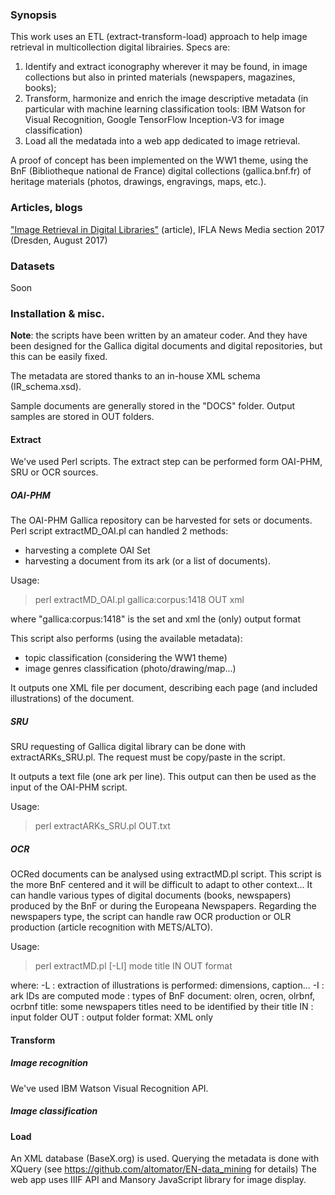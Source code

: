 ### Synopsis
This work uses an ETL (extract-transform-load) approach to help image retrieval in multicollection digital librairies.
Specs are: 
1. Identify and extract iconography wherever it may be found, in image collections but also in printed materials (newspapers, magazines, books); 
2. Transform, harmonize and enrich the image descriptive metadata (in particular with machine learning classification tools: IBM Watson for Visual Recognition, Google TensorFlow Inception-V3 for image classification)
3. Load all the medatada into a web app dedicated to image retrieval. 

A proof of concept has been implemented on the WW1 theme, using the BnF (Bibliotheque national de France) digital collections (gallica.bnf.fr) of heritage materials (photos, drawings, engravings, maps, etc.).


### Articles, blogs
["Image Retrieval in Digital Libraries"](http://www.euklides.fr/blog/altomator/Image_Retrieval/000-moreux-chiron_EN-final.pdf) (article), IFLA News Media section 2017 (Dresden, August 2017)

### Datasets
Soon

### Installation & misc.
<b>Note</b>: the scripts have been written by an amateur coder. And they have been designed for the Gallica digital documents and digital repositories, but this can be easily fixed.

The metadata are stored thanks to an in-house XML schema (IR_schema.xsd).

Sample documents are generally stored in the "DOCS" folder. Output samples are stored in OUT folders.

#### Extract
We've used Perl scripts. The extract step can be performed form OAI-PHM, SRU or OCR sources. 

##### OAI-PHM
The OAI-PHM Gallica repository can be harvested for sets or documents.
Perl script extractMD_OAI.pl can handled 2 methods:
- harvesting a complete OAI Set
- harvesting a document from its ark (or a list of documents).

Usage: 
> perl extractMD_OAI.pl gallica:corpus:1418 OUT xml 

where "gallica:corpus:1418" is the set and xml the (only) output format

This script also performs (using the available metadata):
- topic classification (considering the WW1 theme)
- image genres classification (photo/drawing/map...)

It outputs one XML file per document, describing each page (and included illustrations) of the document.

##### SRU
SRU requesting of Gallica digital library can be done with extractARKs_SRU.pl.
The request must be copy/paste in the script.

It outputs a text file (one ark per line). This output can then be used as the input of the OAI-PHM script.

Usage:
>perl extractARKs_SRU.pl OUT.txt

##### OCR
OCRed documents can be analysed using extractMD.pl script. This script is the more BnF centered and it will be difficult to adapt to other context... It can handle various types of digital documents (books, newspapers) produced by the BnF or during the Europeana Newspapers.
Regarding the newspapers type, the script can handle raw OCR production or OLR production (article recognition with METS/ALTO).

Usage:
>perl extractMD.pl [-LI] mode title IN OUT format

where:
-L : extraction of illustrations is performed: dimensions, caption...
-I : ark IDs are computed
mode : types of BnF document: olren, ocren, olrbnf, ocrbnf
title: some newspapers titles need to be identified by their title
IN : input folder
OUT : output folder
format: XML only

#### Transform

##### Image recognition
We've used IBM Watson Visual Recognition API. 

##### Image classification


#### Load
An XML database (BaseX.org) is used. Querying the metadata is done with XQuery (see https://github.com/altomator/EN-data_mining for   details)
The web app uses IIIF API and Mansory JavaScript library for image display.


